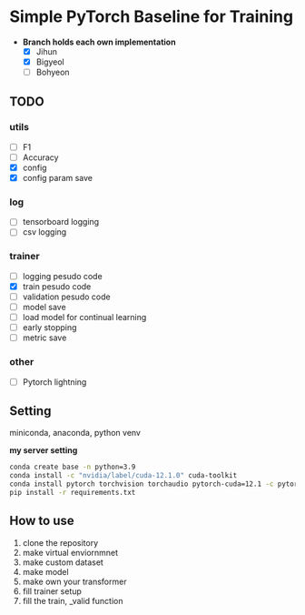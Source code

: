 # Simple PyTorch Baseline for Training

* __Branch holds each own implementation__
    - [x] Jihun
    - [x] Bigyeol
    - [ ] Bohyeon

## TODO
### utils
- [ ] F1
- [ ] Accuracy
- [x] config
- [x] config param save
### log
- [ ] tensorboard logging
- [ ] csv logging
### trainer
- [ ] logging pesudo code
- [x] train pesudo code
- [ ] validation pesudo code
- [ ] model save
- [ ] load model for continual learning
- [ ] early stopping
- [ ] metric save
### other 
- [ ] Pytorch lightning


## Setting
miniconda, anaconda, python venv

**my server setting**
```sh
conda create base -n python=3.9
conda install -c "nvidia/label/cuda-12.1.0" cuda-toolkit
conda install pytorch torchvision torchaudio pytorch-cuda=12.1 -c pytorch -c nvidia
pip install -r requirements.txt
```

## How to use

1. clone the repository
2. make virtual enviornmnet
3. make custom dataset
4. make model
5. make own your transformer 
6. fill trainer setup
7. fill the train, _valid function
